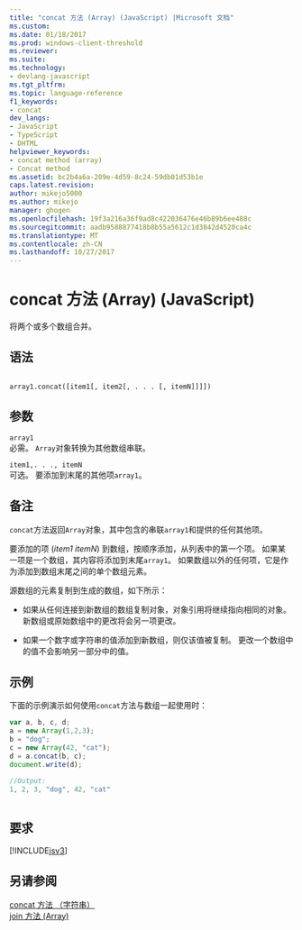 ```yaml
---
title: "concat 方法 (Array) (JavaScript) |Microsoft 文档"
ms.custom: 
ms.date: 01/18/2017
ms.prod: windows-client-threshold
ms.reviewer: 
ms.suite: 
ms.technology:
- devlang-javascript
ms.tgt_pltfrm: 
ms.topic: language-reference
f1_keywords:
- concat
dev_langs:
- JavaScript
- TypeScript
- DHTML
helpviewer_keywords:
- concat method (array)
- Concat method
ms.assetid: bc2b4a6a-209e-4d59-8c24-59db01d53b1e
caps.latest.revision: 
author: mikejo5000
ms.author: mikejo
manager: ghogen
ms.openlocfilehash: 19f3a216a36f9ad8c422036476e46b89b6ee488c
ms.sourcegitcommit: aadb9588877418b8b55a5612c1d3842d4520ca4c
ms.translationtype: MT
ms.contentlocale: zh-CN
ms.lasthandoff: 10/27/2017
---
```

# <a name="concat-method-array-javascript"></a>concat 方法 (Array) (JavaScript)
将两个或多个数组合并。  
  
## <a name="syntax"></a>语法  
  
```  
  
array1.concat([item1[, item2[, . . . [, itemN]]]])   
```  
  
## <a name="parameters"></a>参数  
 `array1`  
 必需。 `Array`对象转换为其他数组串联。  
  
 `item1,. . ., itemN`  
 可选。 要添加到末尾的其他项`array1`。  
  
## <a name="remarks"></a>备注  
 `concat`方法返回`Array`对象，其中包含的串联`array1`和提供的任何其他项。  
  
 要添加的项 (*item1 itemN*) 到数组，按顺序添加，从列表中的第一个项。 如果某一项是一个数组，其内容将添加到末尾`array1`。 如果数组以外的任何项，它是作为添加到数组末尾之间的单个数组元素。  
  
 源数组的元素复制到生成的数组，如下所示：  
  
-   如果从任何连接到新数组的数组复制对象，对象引用将继续指向相同的对象。 新数组或原始数组中的更改将会另一项更改。  
  
-   如果一个数字或字符串的值添加到新数组，则仅该值被复制。 更改一个数组中的值不会影响另一部分中的值。  
  
## <a name="example"></a>示例  
 下面的示例演示如何使用`concat`方法与数组一起使用时：  
  
```JavaScript  
var a, b, c, d;  
a = new Array(1,2,3);  
b = "dog";  
c = new Array(42, "cat");  
d = a.concat(b, c);  
document.write(d);  
  
//Output:   
1, 2, 3, "dog", 42, "cat"  
  
```  
  
## <a name="requirements"></a>要求  
 [!INCLUDE[jsv3](../../javascript/reference/includes/jsv3-md.md)]  
  
## <a name="see-also"></a>另请参阅  
 [concat 方法 （字符串）](../../javascript/reference/concat-method-string-javascript.md)   
 [join 方法 (Array)](../../javascript/reference/join-method-array-javascript.md)
